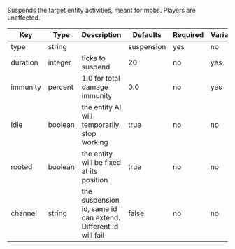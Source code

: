 Suspends the target entity activities, meant for mobs. Players are unaffected.

| Key | Type | Description | Defaults | Required | Variable |
|-|-|-|-|-|-|
| type | string | | suspension | yes | no |
| duration | integer | ticks to suspend | 20 | no | yes |
| immunity | percent | 1.0 for total damage immunity | 0.0 | no | yes |
| idle | boolean | the entity AI will temporarily stop working | true | no | no |
| rooted | boolean | the entity will be fixed at its position | true | no | no |
| channel | string | the suspension id, same id can extend. Different Id will fail | false | no | no |